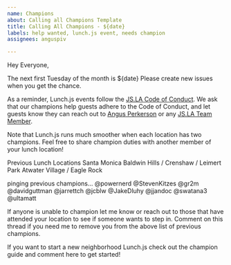 ```yaml
---
name: Champions
about: Calling all Champions Template
title: Calling All Champions - ${date}
labels: help wanted, lunch.js event, needs champion
assignees: anguspiv

---
```


Hey Everyone,

The next first Tuesday of the month is ${date}
Please create new issues when you get the chance.

As a reminder, Lunch.js events follow the [JS.LA Code of Conduct](https://js.la/code-of-conduct). We ask that our champions help guests adhere to the Code of Conduct, and let guests know they can reach out to [Angus Perkerson](mailto:angusp@angusp.com) or any [JS.LA Team Member](https://js.la/team). 

Note that Lunch.js runs much smoother when each location has two champions. Feel free to share champion duties with another member of your lunch location!

Previous Lunch Locations
Santa Monica
Baldwin Hills / Crenshaw / Leimert Park
Atwater Village / Eagle Rock


pinging previous champions...
@powernerd @StevenKitzes @gr2m @davidguttman @jarrettch @jcblw @JakeDluhy @jjandoc @swatana3 @ultamatt

If anyone is unable to champion let me know or reach out to those that have attended your location to see if someone wants to step in. Comment on this thread if you need me to remove you from the above list of previous champions.

If you want to start a new neighborhood Lunch.js check out the champion guide and comment here to get started!
